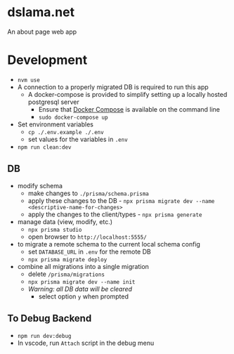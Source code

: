 # dslama.net

An about page web app

# Development
* `nvm use`
* A connection to a properly migrated DB is required to run this app
    * A docker-compose is provided to simplify setting up a locally hosted postgresql server
        * Ensure that [Docker Compose](https://docs.docker.com/compose/install/) is available on the command line
        * `sudo docker-compose up`
* Set environment variables
    * `cp ./.env.example ./.env`
    * set values for the variables in `.env`
* `npm run clean:dev`

## DB
* modify schema
    * make changes to `./prisma/schema.prisma`
    * apply these changes to the DB - `npx prisma migrate dev --name <descriptive-name-for-changes>`
    * apply the changes to the client/types - `npx prisma generate`
* manage data (view, modify, etc.)
    * `npx prisma studio`
    * open browser to `http://localhost:5555/`
* to migrate a remote schema to the current local schema config
  * set `DATABASE_URL` in `.env` for the remote DB
  * `npx prisma migrate deploy`
* combine all migrations into a single migration
  * delete `/prisma/migrations`
  * `npx prisma migrate dev --name init`
  * *Warning: all DB data will be cleared*
    * select option `y` when prompted
    

## To Debug Backend
* `npm run dev:debug`
* In vscode, run `Attach` script in the debug menu